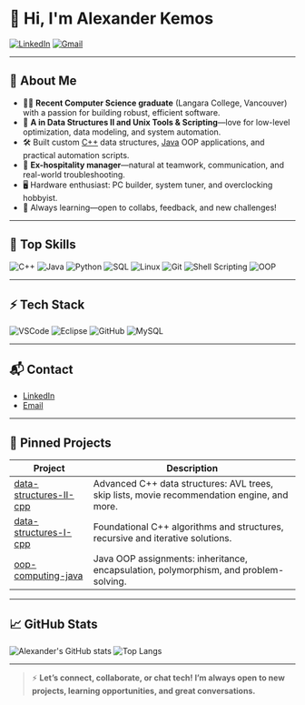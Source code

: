 # 👋 Hi, I'm Alexander Kemos

[![LinkedIn](https://img.shields.io/badge/LinkedIn-Connect-blue?logo=linkedin)](https://www.linkedin.com/in/alexanderkemos) 
[![Gmail](https://img.shields.io/badge/Email-alexanderkemosca@gmail.com-D14836?logo=gmail&logoColor=white)](mailto:alexanderkemosca@gmail.com)

---

## 🚀 About Me

- 🧑‍💻 **Recent Computer Science graduate** (Langara College, Vancouver) with a passion for building robust, efficient software.
- 🥇 **A in Data Structures II and Unix Tools & Scripting**—love for low-level optimization, data modeling, and system automation.
- 🛠️ Built custom [C++](https://github.com/AlexanderGRTCh/data-structures-II-cpp) data structures, [Java](https://github.com/AlexanderGRTCh/oop-computing-java) OOP applications, and practical automation scripts.
- 🤝 **Ex-hospitality manager**—natural at teamwork, communication, and real-world troubleshooting.
- 🖥️ Hardware enthusiast: PC builder, system tuner, and overclocking hobbyist.
- 🌱 Always learning—open to collabs, feedback, and new challenges!

---

## 🏅 Top Skills

![C++](https://img.shields.io/badge/C%2B%2B-00599C?logo=c%2B%2B&logoColor=white)
![Java](https://img.shields.io/badge/Java-ED8B00?logo=java&logoColor=white)
![Python](https://img.shields.io/badge/Python-3776AB?logo=python&logoColor=white)
![SQL](https://img.shields.io/badge/SQL-4479A1?logo=postgresql&logoColor=white)
![Linux](https://img.shields.io/badge/Linux-FCC624?logo=linux&logoColor=black)
![Git](https://img.shields.io/badge/Git-F05032?logo=git&logoColor=white)
![Shell Scripting](https://img.shields.io/badge/Shell-121011?logo=gnu-bash&logoColor=white)
![OOP](https://img.shields.io/badge/OOP-00599C?logo=java&logoColor=white)

---

## ⚡ Tech Stack

![VSCode](https://img.shields.io/badge/VSCode-007ACC?logo=visual-studio-code&logoColor=white)
![Eclipse](https://img.shields.io/badge/Eclipse-2C2255?logo=eclipse-ide&logoColor=white)
![GitHub](https://img.shields.io/badge/GitHub-181717?logo=github)
![MySQL](https://img.shields.io/badge/MySQL-4479A1?logo=mysql&logoColor=white)

---

## 📬 Contact

- [LinkedIn](https://www.linkedin.com/in/alexanderkemos)
- [Email](mailto:alexanderkemos@gmail.com)

---

## 📌 Pinned Projects

| Project | Description |
| ------- | ----------- |
| [data-structures-II-cpp](https://github.com/AlexanderGRTCh/data-structures-II-cpp) | Advanced C++ data structures: AVL trees, skip lists, movie recommendation engine, and more. |
| [data-structures-I-cpp](https://github.com/AlexanderGRTCh/data-structures-I-cpp) | Foundational C++ algorithms and structures, recursive and iterative solutions. |
| [oop-computing-java](https://github.com/AlexanderGRTCh/oop-computing-java) | Java OOP assignments: inheritance, encapsulation, polymorphism, and problem-solving. |

---

## 📈 GitHub Stats

![Alexander's GitHub stats](https://github-readme-stats.vercel.app/api?username=AlexanderGRTCh&show_icons=true&theme=dark)
![Top Langs](https://github-readme-stats.vercel.app/api/top-langs/?username=AlexanderGRTCh&layout=compact&theme=dark)

---

> ⚡ **Let’s connect, collaborate, or chat tech! I’m always open to new projects, learning opportunities, and great conversations.**
